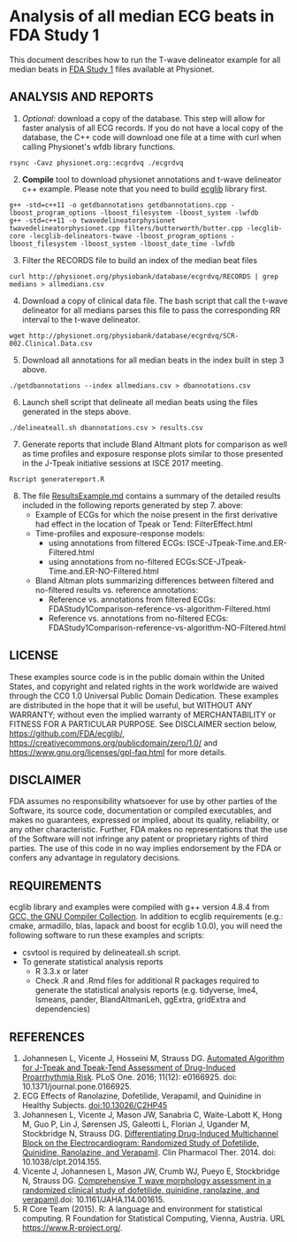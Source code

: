 # Analysis of all median ECG beats in FDA Study 1

This document describes how to run the T-wave delineator example for all median beats in [FDA Study 1](http://physionet.org/physiobank/database/ecgrdvq) files available at Physionet. 

## ANALYSIS AND REPORTS

1. *Optional:* download a copy of the database. This step will allow for faster analysis of all ECG records. If you do not have a local copy of the database, the C++ code will download one file at a time with curl when calling Physionet's wfdb library functions.
```
rsync -Cavz physionet.org::ecgrdvq ./ecgrdvq 
```
2. **Compile** tool to download physionet annotations and t-wave delineator c++ example. Please note that you need to build [ecglib](../ecglib/README.md) library first.
```
g++ -std=c++11 -o getdbannotations getdbannotations.cpp -lboost_program_options -lboost_filesystem -lboost_system -lwfdb
g++ -std=c++11 -o twavedelineatorphysionet twavedelineatorphysionet.cpp filters/butterworth/butter.cpp -lecglib-core -lecglib-delineators-twave -lboost_program_options -lboost_filesystem -lboost_system -lboost_date_time -lwfdb
```
3. Filter the RECORDS file to build an index of the median beat files
```
curl http://physionet.org/physiobank/database/ecgrdvq/RECORDS | grep medians > allmedians.csv
```
4. Download a copy of clinical data file. The bash script that call the t-wave delineator for all medians parses this file to pass the corresponding RR interval to the t-wave delineator.
```
wget http://physionet.org/physiobank/database/ecgrdvq/SCR-002.Clinical.Data.csv 
```
5. Download all annotations for all median beats in the index built in step 3 above.
```
./getdbannotations --index allmedians.csv > dbannotations.csv
```
6. Launch shell script that delineate all median beats using the files generated in the steps above.
```
./delineateall.sh dbannotations.csv > results.csv
```
7. Generate reports that include Bland Altmant plots for comparison as well as time profiles and exposure response plots similar to those presented in the J-Tpeak initiative sessions at ISCE 2017 meeting.
```
Rscript generatereport.R 
```
8. The file [ResultsExample.md](ResultsExample.md) contains a summary of the detailed results included in  the following reports generated by step 7. above:
    * Example of ECGs for which the noise present in the first derivative had effect in the location of Tpeak or Tend: FilterEffect.html 
    * Time-profiles and exposure-response models:
      - using annotations from filtered ECGs: ISCE-JTpeak-Time.and.ER-Filtered.html
      - using annotations from no-filtered ECGs:SCE-JTpeak-Time.and.ER-NO-Filtered.html
    * Bland Altman plots summarizing differences between filtered and no-filtered results vs. reference annotations:
      - Reference vs. annotations from filtered ECGs: FDAStudy1Comparison-reference-vs-algorithm-Filtered.html
      - Reference vs. annotations from no-filtered ECGs: FDAStudy1Comparison-reference-vs-algorithm-NO-Filtered.html

## LICENSE

These examples source code is in the public domain within the United States, and copyright and related rights in the work worldwide are waived through the CC0 1.0 Universal Public Domain Dedication. These examples are distributed in the hope that it will be useful, but WITHOUT ANY WARRANTY; without even the implied warranty of MERCHANTABILITY or FITNESS FOR A PARTICULAR PURPOSE. See DISCLAIMER section below, https://github.com/FDA/ecglib/, https://creativecommons.org/publicdomain/zero/1.0/ and https://www.gnu.org/licenses/gpl-faq.html for more details.
 
## DISCLAIMER

FDA assumes no responsibility whatsoever for use by other parties of the Software, its source code, documentation or compiled executables, and makes no guarantees, expressed or implied, about its quality, reliability, or any other characteristic.  Further, FDA makes no representations that the use of the Software will not infringe any patent or proprietary rights of third parties.   The use of this code in no way implies endorsement by the FDA or confers any advantage in regulatory decisions.

## REQUIREMENTS

ecglib library and examples were compiled with g++ version 4.8.4 from [GCC, the GNU Compiler Collection](https://gcc.gnu.org/). In addition to ecglib requirements (e.g.: cmake, armadillo, blas, lapack and boost for ecglib 1.0.0), you will need the following software to run these examples and scripts:

* csvtool is required by delineateall.sh script.
* To generate statistical analysis reports
  * R 3.3.x or later
  * Check .R and .Rmd files for additional R packages required to generate the statistical analysis reports (e.g. tidyverse, lme4, lsmeans, pander, BlandAltmanLeh, ggExtra, gridExtra and dependencies)

## REFERENCES

1. Johannesen L, Vicente J, Hosseini M, Strauss DG. [Automated Algorithm for J-Tpeak and Tpeak-Tend Assessment of Drug-Induced Proarrhythmia Risk](https://www.ncbi.nlm.nih.gov/pmc/articles/PMC5201230/). PLoS One. 2016; 11(12): e0166925. doi: 10.1371/journal.pone.0166925.
2. ECG Effects of Ranolazine, Dofetilide, Verapamil, and Quinidine in Healthy Subjects. [doi:10.13026/C2HP45](http://doi.org/10.13026/C2HP45)
3. Johannesen L, Vicente J, Mason JW, Sanabria C, Waite-Labott K, Hong M, Guo P, Lin J, Sørensen JS, Galeotti L, Florian J, Ugander M, Stockbridge N, Strauss DG. [Differentiating Drug-Induced Multichannel Block on the Electrocardiogram: Randomized Study of Dofetilide, Quinidine, Ranolazine, and Verapamil](http://www.ncbi.nlm.nih.gov/pubmed/25054430). Clin Pharmacol Ther. 2014. doi: 10.1038/clpt.2014.155.
4. Vicente J, Johannesen L, Mason JW, Crumb WJ, Pueyo E, Stockbridge N, Strauss DG. [Comprehensive T wave morphology assessment in a randomized clinical study of dofetilide, quinidine, ranolazine, and verapamil](http://www.ncbi.nlm.nih.gov/pubmed/25870186).doi: 10.1161/JAHA.114.001615.
5. R Core Team (2015). R: A language and environment for statistical computing. R Foundation for Statistical Computing, Vienna, Austria. URL https://www.R-project.org/.

